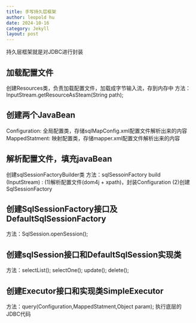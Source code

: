 ```yaml
---
title: 手写持久层框架
author: leopold hu
date: 2024-10-16
category: Jekyll
layout: post
---
```


持久层框架就是对JDBC进行封装

## 加载配置文件
创建Resources类，负责加载配置文件，加载成字节输入流，存到内存中
方法：InputStream.getResourceAsSteam(String path);

## 创建两个JavaBean
Configuration: 全局配置类，存储sqlMapConfig.xml配置文件解析出来的内容
MappedStatment: 映射配置类，存储mapper.xml配置文件解析出来的内容

## 解析配置文件，填充javaBean
创建sqlSessionFactoryBuilder类
方法：sqlSessoinFactory
     build (InputStream) : (1)解析配置文件(dom4j + xpath)，封装Configuration
                           (2)创建SqlSessionFactory

## 创建SqlSessionFactory接口及DefaultSqlSessionFactory
方法：SqlSession.openSession();

## 创建sqlSession接口和DefaultSqlSession实现类
方法：selectList();
      selectOne();
      update();
      delete();

## 创建Executor接口和实现类SimpleExecutor
方法：query(Configuration,MappedStatment,Object param);  执行底层的JDBC代码
